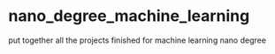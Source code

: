 # nano_degree_machine_learning
put together all the projects finished for machine learning nano degree 
